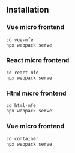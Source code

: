 ## Installation

### Vue micro frontend

```
cd vue-mfe
npx webpack serve
```

### React micro frontend

```
cd react-mfe
npx webpack serve
```

### Html micro frontend

```
cd html-mfe
npx webpack serve
```

### Vue micro frontend

```
cd container
npx webpack serve
```

